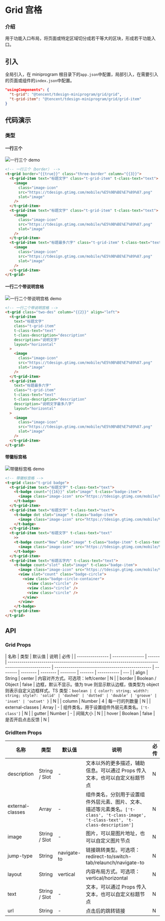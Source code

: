 # Grid 宫格

### 介绍

用于功能入口布局，将页面或特定区域切分成若干等大的区块，形成若干功能入口。

## 引入

全局引入，在 miniprogram 根目录下的`app.json`中配置，局部引入，在需要引入的页面或组件的`index.json`中配置。

```json
"usingComponents": {
  "t-grid": "@tencent/tdesign-miniprogram/grid/grid",
  "t-grid-item": "@tencent/tdesign-miniprogram/grid/grid-item"
}
```

## 代码演示

### 类型

#### 一行三个

![一行三个 demo](图片链接 'optional title')

```html
<!-- 一行三个（border） -->
<t-grid border="{{true}}" class="three-border" column="{{3}}">
  <t-grid-item text="标题文字" class="t-grid-item" t-class-text="text">
    <image
      class="image-icon"
      src="https://tdesign.gtimg.com/mobile/%E5%9B%BE%E7%89%87.png"
      slot="image"
    />
  </t-grid-item>
  <t-grid-item text="标题文字" class="t-grid-item" t-class-text="text">
    <image
      class="image-icon"
      src="https://tdesign.gtimg.com/mobile/%E5%9B%BE%E7%89%87.png"
      slot="image"
    />
  </t-grid-item>
  <t-grid-item text="标题最多六字" class="t-grid-item" t-class-text="text">
    <image
      class="image-icon"
      src="https://tdesign.gtimg.com/mobile/%E5%9B%BE%E7%89%87.png"
      slot="image"
    />
  </t-grid-item>
</t-grid>
```

#### 一行二个带说明宫格

![一行二个带说明宫格 demo](图片链接 'optional title')

```html
<!-- 一行二个带说明宫格 -->
<t-grid class="two-des" column="{{2}}" align="left">
  <t-grid-item
    text="标题文字"
    class="t-grid-item"
    t-class-text="text"
    t-class-description="description"
    description="说明文字"
    layout="horizontal"
  >
    <image
      class="image-icon"
      src="https://tdesign.gtimg.com/mobile/%E5%9B%BE%E7%89%87.png"
      slot="image"
    />
  </t-grid-item>
  <t-grid-item
    text="标题最多六字"
    class="t-grid-item"
    t-class-text="text"
    t-class-description="description"
    description="说明文字最多八字"
    layout="horizontal"
  >
    <image
      class="image-icon"
      src="https://tdesign.gtimg.com/mobile/%E5%9B%BE%E7%89%87.png"
      slot="image"
    />
  </t-grid-item>
</t-grid>
```

#### 带徽标宫格

![带徽标宫格 demo](图片链接 'optional title')

```html
<!-- 带徽标宫格 -->
<t-grid class="t-grid badge">
  <t-grid-item text="标题文字" t-class-text="text">
    <t-badge count="{{16}}" slot="image" t-class="badge-item">
      <image class="image-icon" src="https://tdesign.gtimg.com/mobile/%E5%9B%BE%E7%89%87.png" />
    </t-badge>
  </t-grid-item>
  <t-grid-item text="标题文字" t-class-text="text">
    <t-badge dot slot="image" t-class="badge-item">
      <image class="image-icon" src="https://tdesign.gtimg.com/mobile/%E5%9B%BE%E7%89%87.png" />
    </t-badge>
  </t-grid-item>
  <t-grid-item text="标题文字" t-class-text="text"
    >>
    <t-badge count="New" slot="image" t-class="badge-item" t-class-text="text">
      <image class="image-icon" src="https://tdesign.gtimg.com/mobile/%E5%9B%BE%E7%89%87.png" />
    </t-badge>
  </t-grid-item>
  <t-grid-item text="标题五字内" t-class-text="text">
    <t-badge count="slot" slot="image" t-class="badge-item">
      <image class="image-icon" src="https://tdesign.gtimg.com/mobile/%E5%9B%BE%E7%89%87.png" />
      <view slot="count" class="badge-circle">
        <view class="badge-circle-container">
          <view class="circle" />
          <view class="circle" />
          <view class="circle" />
        </view>
      </view>
    </t-badge>
  </t-grid-item>
</t-grid>
```

## API

### Grid Props

| 名称             | 类型             | 默认值 | 说明                                                                                                | 必传                                              |
| ---------------- | ---------------- | ------ | --------------------------------------------------------------------------------------------------- | ------------------------------------------------- | -------- | -------- | -------- | -------- | ------- | ----------- | --- |
| align            | String           | center | 内容对齐方式。可选项：left/center                                                                   | N                                                 |
| border           | Boolean / Object | false  | 边框，默认不显示。值为 true 则显示默认边框，值类型为 object 则表示自定义边框样式。TS 类型：`boolean | { color?: string; width?: string; style?: 'solid' | 'dashed' | 'dotted' | 'double' | 'groove' | 'inset' | 'outset' }` | N   |
| column           | Number           | 4      | 每一行的列数量                                                                                      | N                                                 |
| external-classes | Array            | -      | 组件类名，用于设置组件外层元素类名。`['t-class']`                                                   | N                                                 |
| gutter           | Number           | -      | 间隔大小                                                                                            | N                                                 |
| hover            | Boolean          | false  | 是否开启点击反馈                                                                                    | N                                                 |

### GridItem Props

| 名称             | 类型          | 默认值      | 说明                                                                                                                                  | 必传 |
| ---------------- | ------------- | ----------- | ------------------------------------------------------------------------------------------------------------------------------------- | ---- |
| description      | String / Slot | -           | 文本以外的更多描述，辅助信息。可以通过 Props 传入文本，也可以自定义标题节点                                                           | N    |
| external-classes | Array         | -           | 组件类名，分别用于设置组件外层元素、图片、文本、描述等元素类名。`['t-class', 't-class-image', 't-class-text', 't-class-description']` | N    |
| image            | String / Slot | -           | 图片，可以是图片地址，也可以自定义图片节点                                                                                            | N    |
| jump-type        | String        | navigate-to | 链接跳转类型。可选项：redirect-to/switch-tab/relaunch/navigate-to                                                                     | N    |
| layout           | String        | vertical    | 内容布局方式。可选项：vertical/horizontal                                                                                             | N    |
| text             | String / Slot | -           | 文本，可以通过 Props 传入文本，也可以自定义标题节点                                                                                   | N    |
| url              | String        | -           | 点击后的跳转链接                                                                                                                      | N    |
